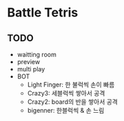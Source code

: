 # Battle Tetris

## TODO

- waitting room
- preview
- multi play
- BOT
  - Light Finger: 한 불럭씩 손이 빠름
  - Crazy3: 세블럭씩 쌓아서 공격
  - Crazy2: board의 반을 쌓아서 공격
  - bigenner: 한블럭씩 & 손 느림
  